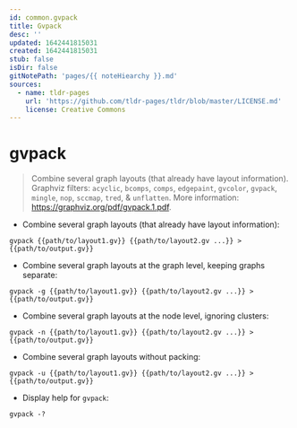 ```yaml
---
id: common.gvpack
title: Gvpack
desc: ''
updated: 1642441815031
created: 1642441815031
stub: false
isDir: false
gitNotePath: 'pages/{{ noteHiearchy }}.md'
sources:
  - name: tldr-pages
    url: 'https://github.com/tldr-pages/tldr/blob/master/LICENSE.md'
    license: Creative Commons
---
```

# gvpack

> Combine several graph layouts (that already have layout information).
> Graphviz filters: `acyclic`, `bcomps`, `comps`, `edgepaint`, `gvcolor`, `gvpack`, `mingle`, `nop`, `sccmap`, `tred`, & `unflatten`.
> More information: <https://graphviz.org/pdf/gvpack.1.pdf>.

- Combine several graph layouts (that already have layout information):

`gvpack {{path/to/layout1.gv}} {{path/to/layout2.gv ...}} > {{path/to/output.gv}}`

- Combine several graph layouts at the graph level, keeping graphs separate:

`gvpack -g {{path/to/layout1.gv}} {{path/to/layout2.gv ...}} > {{path/to/output.gv}}`

- Combine several graph layouts at the node level, ignoring clusters:

`gvpack -n {{path/to/layout1.gv}} {{path/to/layout2.gv ...}} > {{path/to/output.gv}}`

- Combine several graph layouts without packing:

`gvpack -u {{path/to/layout1.gv}} {{path/to/layout2.gv ...}} > {{path/to/output.gv}}`

- Display help for `gvpack`:

`gvpack -?`

